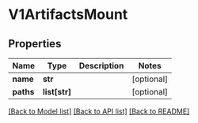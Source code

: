 # V1ArtifactsMount

## Properties
Name | Type | Description | Notes
------------ | ------------- | ------------- | -------------
**name** | **str** |  | [optional] 
**paths** | **list[str]** |  | [optional] 

[[Back to Model list]](../README.md#documentation-for-models) [[Back to API list]](../README.md#documentation-for-api-endpoints) [[Back to README]](../README.md)


